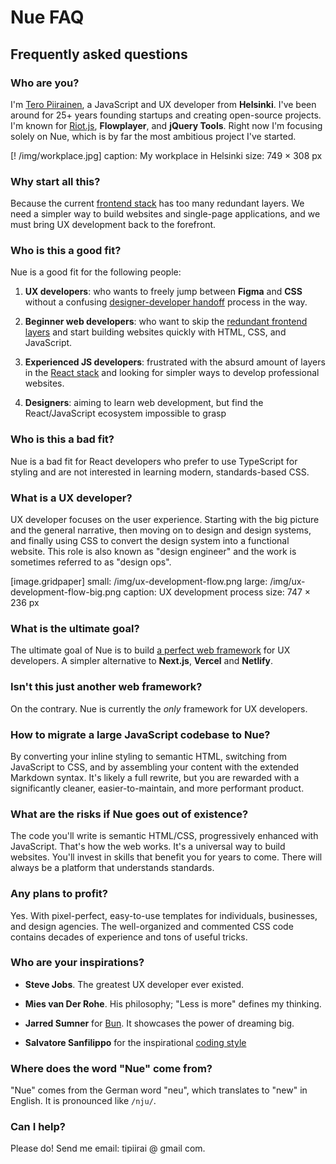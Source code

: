 # Nue FAQ

## Frequently asked questions

### Who are you?
I'm [Tero Piirainen](//x.com/tipiirai), a JavaScript and UX developer from **Helsinki**. I've been around for 25+ years founding startups and creating open-source projects. I'm known for [Riot.js](//riot.js.org/), **Flowplayer**, and **jQuery Tools**. Right now I'm focusing solely on Nue, which is by far the most ambitious project I've started.

[! /img/workplace.jpg]
  caption: My workplace in Helsinki
  size: 749 × 308 px

### Why start all this?
Because the current [frontend stack](//roadmap.sh/frontend) has too many redundant layers. We need a simpler way to build websites and single-page applications, and we must bring UX development back to the forefront.


### Who is this a good fit?
Nue is a good fit for the following people:


1. **UX developers**: who wants to freely jump between **Figma** and **CSS** without a confusing [designer-developer handoff](//medium.com/design-warp/5-most-common-designer-developer-handoff-mishaps-ba96012be8a7) process in the way.

2. **Beginner web developers**: who want to skip the [redundant frontend layers](//roadmap.sh/frontend) and start building websites quickly with HTML, CSS, and JavaScript.

3. **Experienced JS developers**: frustrated with the absurd amount of layers in the [React stack](//roadmap.sh/react) and looking for simpler ways to develop professional websites.

4. **Designers**: aiming to learn web development, but find the React/JavaScript ecosystem impossible to grasp



### Who is this a bad fit?
Nue is a bad fit for React developers who prefer to use TypeScript for styling and are not interested in learning modern, standards-based CSS.



### What is a UX developer?
UX developer focuses on the user experience. Starting with the big picture and the general narrative, then moving on to design and design systems, and finally using CSS to convert the design system into a functional website. This role is also known as "design engineer" and the work is sometimes referred to as "design ops".

[image.gridpaper]
  small: /img/ux-development-flow.png
  large: /img/ux-development-flow-big.png
  caption: UX development process
  size: 747 × 236 px






### What is the ultimate goal?
The ultimate goal of Nue is to build [a perfect web framework](/blog/perfect-web-framework/) for UX developers. A simpler alternative to **Next.js**, **Vercel** and **Netlify**.


### Isn't this just another web framework?
On the contrary. Nue is currently the _only_ framework for UX developers.

### How to migrate a large JavaScript codebase to Nue?
By converting your inline styling to semantic HTML, switching from JavaScript to CSS, and by assembling your content with the extended Markdown syntax. It's likely a full rewrite, but you are rewarded with a significantly cleaner, easier-to-maintain, and more performant product.


### What are the risks if Nue goes out of existence?
The code you'll write is semantic HTML/CSS, progressively enhanced with JavaScript. That's how the web works. It's a universal way to build websites. You'll invest in skills that benefit you for years to come. There will always be a platform that understands standards.


### Any plans to profit?
Yes. With pixel-perfect, easy-to-use templates for individuals, businesses, and design agencies. The well-organized and commented CSS code contains decades of experience and tons of useful tricks.


### Who are your inspirations?

- **Steve Jobs**. The greatest UX developer ever existed.

- **Mies van Der Rohe**. His philosophy; "Less is more" defines my thinking.

- **Jarred Sumner** for [Bun](//bun.sh). It showcases the power of dreaming big.

- **Salvatore Sanfilippo** for the inspirational [coding style](//github.com/redis/redis/tree/unstable/src)


### Where does the word "Nue" come from?
"Nue" comes from the German word "neu", which translates to "new" in English. It is pronounced like `/nju/`.

### Can I help?
Please do! Send me email: tipiirai @ gmail com.

